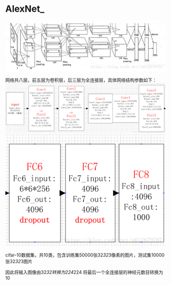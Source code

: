 # AlexNet_




![qijiaqiao](https://github.com/DemonQiJQ/AlexNet_/blob/master/alexnet_stucture.png)

网络共八层，前五层为卷积层，后三层为全连接层，具体网络结构参数如下：
![qijiaqiao](https://github.com/DemonQiJQ/AlexNet_/blob/master/alexnet_parameters1.png)
![qijiaqiao](https://github.com/DemonQiJQ/AlexNet_/blob/master/alexnet_parameters2.png)



cifar-10数据集，共10类，包含训练集50000张32*32*3像素的图片，测试集10000张32*32*3图片

因此将输入图像由32*32转换为224*224
将最后一个全连接层的神经元数目转换为10

